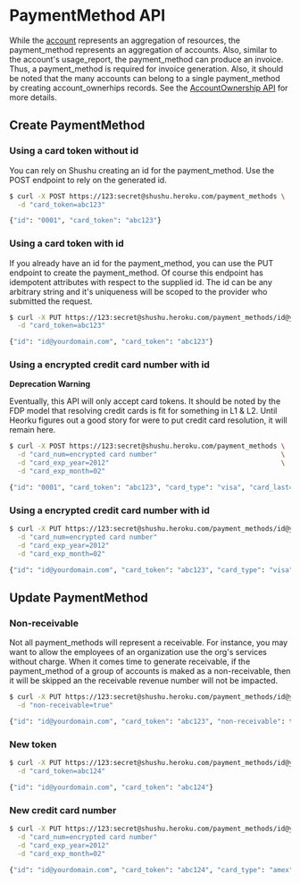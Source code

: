 # PaymentMethod API

While the [account][account_api] represents an aggregation of resources, the payment_method
represents an aggregation of accounts. Also, similar to the account's
usage_report, the payment_method can produce an invoice. Thus, a payment_method
is required for invoice generation. Also, it should be noted that the many accounts
can belong to a single payment_method by creating account_ownerhips records.
See the [AccountOwnership API][act_own_api] for more details.

## Create PaymentMethod

### Using a card token without id

You can rely on Shushu creating an id for the payment_method. Use the POST
endpoint to rely on the generated id.

```bash
$ curl -X POST https://123:secret@shushu.heroku.com/payment_methods \
  -d "card_token=abc123"

{"id": "0001", "card_token": "abc123"}
```

### Using a card token with id

If you already have an id for the payment_method, you can use the PUT endpoint
to create the payment_method. Of course this endpoint has idempotent attributes
with respect to the supplied id. The id can be any arbitrary string and it's
uniqueness will be scoped to the provider who submitted the request.

```bash
$ curl -X PUT https://123:secret@shushu.heroku.com/payment_methods/id@yourdomain.com \
  -d "card_token=abc123"

{"id": "id@yourdomain.com", "card_token": "abc123"}
```


### Using a encrypted credit card number with id

**Deprecation Warning**

Eventually, this API will only accept card tokens. It should be noted by the FDP
model that resolving credit cards is fit for something in L1 & L2. Until Heorku
figures out a good story for were to put credit card resolution, it will remain
here.

```bash
$ curl -X POST https://123:secret@shushu.heroku.com/payment_methods \
  -d "card_num=encrypted card number"                               \
  -d "card_exp_year=2012"                                           \
  -d "card_exp_month=02"

{"id": "0001", "card_token": "abc123", "card_type": "visa", "card_last4": "4111"}
```

### Using a encrypted credit card number with id

```bash
$ curl -X PUT https://123:secret@shushu.heroku.com/payment_methods/id@yourdomain.com \
  -d "card_num=encrypted card number"                                                \
  -d "card_exp_year=2012"                                                            \
  -d "card_exp_month=02"

{"id": "id@yourdomain.com", "card_token": "abc123", "card_type": "visa", "card_last4": "4111"}
```


## Update PaymentMethod

### Non-receivable

Not all payment_methods will represent a receivable. For instance, you may want
to allow the employees of an organization use the org's services without charge.
When it comes time to generate receivable, if the payment_method of a group of
accounts is maked as a non-receivable, then it will be skipped an the receivable
revenue number will not be impacted.

```bash
$ curl -X PUT https://123:secret@shushu.heroku.com/payment_methods/id@yourdomain.com \
  -d "non-receivable=true"

{"id": "id@yourdomain.com", "card_token": "abc123", "non-receivable": true}
```

### New token

```bash
$ curl -X PUT https://123:secret@shushu.heroku.com/payment_methods/id@yourdomain.com \
  -d "card_token=abc124"

{"id": "id@yourdomain.com", "card_token": "abc124"}
```

### New credit card number

```bash
$ curl -X PUT https://123:secret@shushu.heroku.com/payment_methods/id@yourdomain.com \
  -d "card_num=encrypted card number"                                                \
  -d "card_exp_year=2012"                                                            \
  -d "card_exp_month=02"

{"id": "id@yourdomain.com", "card_token": "abc124", "card_type": "amex", "card_last4": "3333"}
```

[account_api]: https://github.com/heroku/shushud/blob/master/doc/accounts_api.md
[act_own_api]: https://github.com/heroku/shushud/blob/master/doc/account_ownership_api.md
